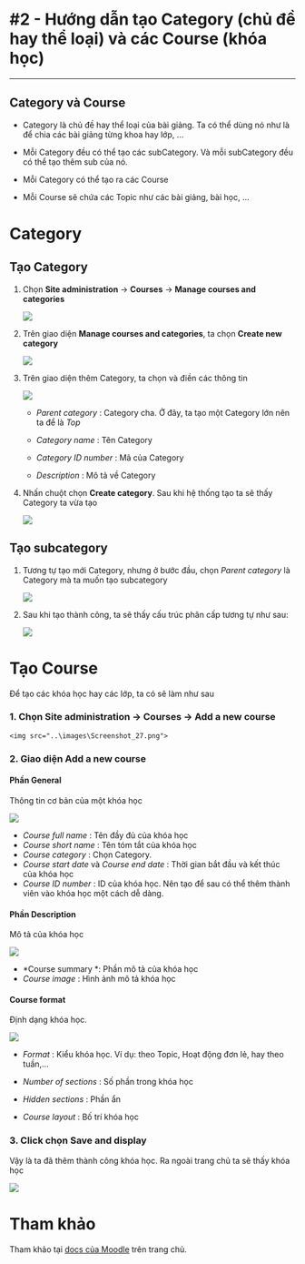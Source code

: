 # #2 - Hướng dẫn tạo Category (chủ đề hay thể loại) và các Course (khóa học)
-----


## Category và Course

- Category là chủ đề hay thể loại của bài giảng. Ta có thể dùng nó như là để chia các bài giảng từng khoa hay lớp, ...

- Mỗi Category đều có thể tạo các subCategory. Và mỗi subCategory đều có thể tạo thêm sub của nó.

- Mỗi Category có thể tạo ra các Course

- Mỗi Course sẽ chứa các Topic như các bài giảng, bài học, ...


# Category
## Tạo Category
1. Chọn  **Site administration** -> **Courses** -> **Manage courses and categories**

    <img src="..\images\Screenshot_21.png">


2. Trên giao diện **Manage courses and categories**, ta chọn **Create new category**

    <img src="..\images\Screenshot_22.png">

3. Trên giao diện thêm Category, ta chọn và điền các thông tin

    <img src="..\images\Screenshot_23.png">

    - *Parent category* : Category cha. Ở đây, ta tạo một Category lớn nên ta để là *Top*

    - *Category name* : Tên Category

    - *Category ID number* : Mã của Category

    - *Description* : Mô tả về Category

4. Nhấn chuột chọn **Create category**. Sau khi hệ thống tạo ta sẽ thấy Category ta vừa tạo

    <img src="..\images\Screenshot_24.png">

## Tạo subcategory
1. Tương tự tạo mới Category, nhưng ở bước đầu, chọn *Parent category* là Category mà ta muốn tạo subcategory

    <img src="..\images\Screenshot_25.png">

2. Sau khi tạo thành công, ta sẽ thấy cấu trúc phân cấp tương tự như sau:

    <img src="..\images\Screenshot_26.png">

# Tạo Course
Để tạo các khóa học hay các lớp, ta có sẽ làm như sau

### 1. Chọn  **Site administration** -> **Courses** -> **Add a new course**

    <img src="..\images\Screenshot_27.png">

### 2. Giao diện **Add a new course**
#### Phần General
Thông tin cơ bản của một khóa học

<img src="..\images\Screenshot_28.png">

- *Course full name* : Tên đầy đủ của khóa học
- *Course short name* : Tên tóm tắt của khóa học
- *Course category* : Chọn Category.
- *Course start date* và *Course end date* : Thời gian bắt đầu và kết thúc của khóa học
- *Course ID number* : ID của khóa học. Nên tạo để sau có thể thêm thành viên vào khóa học một cách dễ dàng.

#### Phần Description
Mô tả của khóa học

<img src="..\images\Screenshot_29.png">

- *Course summary *: Phần mô tả của khóa học
- *Course image* : Hình ảnh mô tả khóa học

#### Course format
Định dạng khóa học.

<img src="..\images\Screenshot_30.png">

- *Format* : Kiểu khóa học. Ví dụ: theo Topic, Hoạt động đơn lẻ, hay theo tuần,...

- *Number of sections* : Số phần trong khóa học
 
- *Hidden sections* : Phần ẩn

- *Course layout* : Bố trí khóa học

### 3. Click chọn **Save and display**

Vậy là ta đã thêm thành công khóa học. Ra ngoài trang chủ ta sẽ thấy khóa học

<img src="..\images\Screenshot_31.png">

# Tham khảo
Tham khảo tại [docs của Moodle](https://docs.moodle.org/38/en/Main_page) trên trang chủ.
